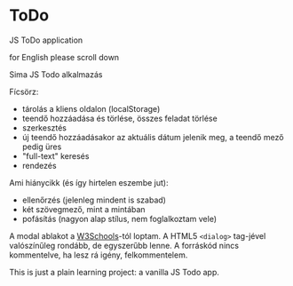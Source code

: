 # ToDo

JS ToDo application

for English please scroll down

Sima JS Todo alkalmazás

Fícsörz:

* tárolás a kliens oldalon (localStorage)
* teendő hozzáadása és törlése, összes feladat törlése
* szerkesztés
* új teendő hozzáadásakor az aktuális dátum jelenik meg, a teendő mező pedig üres
* "full-text" keresés
* rendezés

Ami hiánycikk (és így hirtelen eszembe jut):

* ellenőrzés (jelenleg mindent is szabad)
* két szövegmező, mint a mintában
* pofásítás (nagyon alap stílus, nem foglalkoztam vele)

A modal ablakot a [W3Schools](https://www.w3schools.com/howto/howto_css_modals.asp)-tól loptam.
A HTML5 `<dialog>` tag-jével valószínűleg rondább, de egyszerűbb lenne.
A forráskód nincs kommentelve, ha lesz rá igény, felkommentelem.

This is just a plain learning project: a vanilla JS Todo app.

